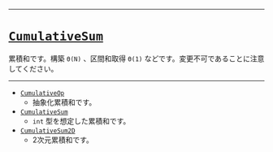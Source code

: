 _____

# [`CumulativeSum`](https://github.com/titanium-22/Library_py/blob/main/DataStructures/CumulativeSum)

累積和です。構築 `Θ(N)` 、区間和取得 `Θ(1)` などです。変更不可であることに注意してください。

_____

- [`CumulativeOp`](CumulativeOp.md)
  - 抽象化累積和です。
- [`CumulativeSum`](CumulativeSum)
  - `int` 型を想定した累積和です。
- [`CumulativeSum2D`](CumulativeSum2D)
  - 2次元累積和です。

